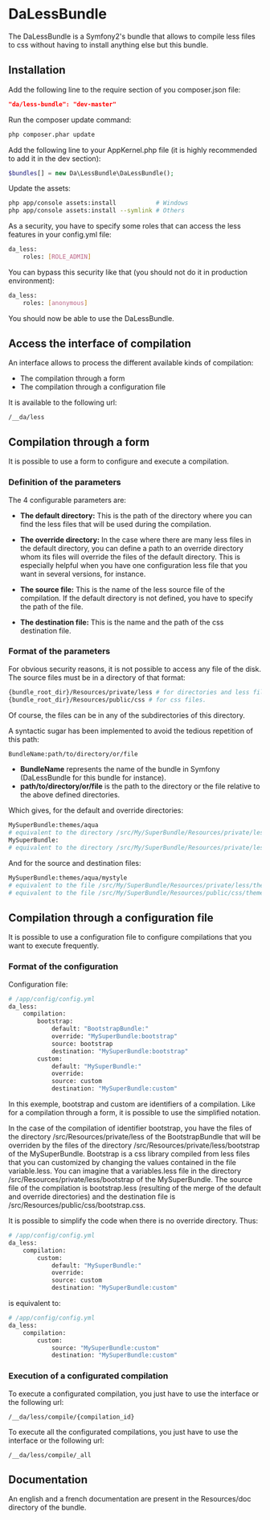 DaLessBundle
============

The DaLessBundle is a Symfony2's bundle that allows to compile less files to css without having to install anything else but this bundle.

Installation
------------

Add the following line to the require section of you composer.json file:

``` json
"da/less-bundle": "dev-master"
```
	
Run the composer update command:

``` bash
php composer.phar update
```
	
Add the following line to your AppKernel.php file (it is highly recommended to add it in the dev section):

``` php
$bundles[] = new Da\LessBundle\DaLessBundle();
```
	
Update the assets:

``` bash
php app/console assets:install           # Windows
php app/console assets:install --symlink # Others
```
	
As a security, you have to specify some roles that can access the less features in your config.yml file:

``` bash
da_less:
	roles: [ROLE_ADMIN]
```
		
You can bypass this security like that (you should not do it in production environment):

``` bash
da_less:
	roles: [anonymous]
```
		
You should now be able to use the DaLessBundle.

Access the interface of compilation
-----------------------------------

An interface allows to process the different available kinds of compilation:

* The compilation through a form
* The compilation through a configuration file 

It is available to the following url:

    /__da/less
	
Compilation through a form
--------------------------

It is possible to use a form to configure and execute a compilation.

### Definition of the parameters

The 4 configurable parameters are:

* **The default directory:**
  This is the path of the directory where you can find the less files that will be used during the compilation.

* **The override directory:**
  In the case where there are many less files in the default directory, you can define a path to an override directory 
  whom its files will override the files of the default directory. This is especially helpful when you have one configuration less file that you want in several versions, for instance.

* **The source file:**
  This is the name of the less source file of the compilation. If the default directory is not defined, you have to specify 
  the path of the file.

* **The destination file:**
  This is the name and the path of the css destination file.

### Format of the parameters

For obvious security reasons, it is not possible to access any file of the disk.
The source files must be in a directory of that format:

``` bash
{bundle_root_dir}/Resources/private/less # for directories and less files.
{bundle_root_dir}/Resources/public/css # for css files.
```
	
Of course, the files can be in any of the subdirectories of this directory.

A syntactic sugar has been implemented to avoid the tedious repetition of this path:

``` bash
BundleName:path/to/directory/or/file
```
	
* **BundleName** represents the name of the bundle in Symfony (DaLessBundle for this bundle for instance).
* **path/to/directory/or/file** is the path to the directory or the file relative to the above defined directories.

Which gives, for the default and override directories:

``` bash
MySuperBundle:themes/aqua
# equivalent to the directory /src/My/SuperBundle/Resources/private/less/themes/aqua
MySuperBundle:
# equivalent to the directory /src/My/SuperBundle/Resources/private/less
```
	
And for the source and destination files:

``` bash
MySuperBundle:themes/aqua/mystyle
# equivalent to the file /src/My/SuperBundle/Resources/private/less/themes/aqua/mystyle.less for a source.
# equivalent to the file /src/My/SuperBundle/Resources/public/css/themes/aqua/mystyle.css for a destination.
```
	
Compilation through a configuration file
----------------------------------------

It is possible to use a configuration file to configure compilations that you want to execute frequently.

### Format of the configuration

Configuration file:

``` bash
# /app/config/config.yml
da_less:
    compilation:
        bootstrap:
            default: "BootstrapBundle:"
            override: "MySuperBundle:bootstrap"
            source: bootstrap
            destination: "MySuperBundle:bootstrap"
        custom:
            default: "MySuperBundle:"
            override:
            source: custom
            destination: "MySuperBundle:custom"
```
				
In this exemple, bootstrap and custom are identifiers of a compilation. Like for a compilation through a form, it is possible 
to use the simplified notation.

In the case of the compilation of identifier bootstrap, you have the files of the directory /src/Resources/private/less 
of the BootstrapBundle that will be overriden by the files of the directory /src/Resources/private/less/bootstrap 
of the MySuperBundle.
Bootstrap is a css library compiled from less files that you can customized by changing the values contained in the file variable.less.
You can imagine that a variables.less file in the directory /src/Resources/private/less/bootstrap of the MySuperBundle. 
The source file of the compilation is bootstrap.less (resulting of the merge of the default and override directories) 
and the destination file is /src/Resources/public/css/bootstrap.css.

It is possible to simplify the code when there is no override directory. Thus:

``` bash
# /app/config/config.yml
da_less:
    compilation:
        custom:
            default: "MySuperBundle:"
            override:
            source: custom
            destination: "MySuperBundle:custom"
```

is equivalent to:

``` bash
# /app/config/config.yml
da_less:
    compilation:
        custom:
            source: "MySuperBundle:custom"
            destination: "MySuperBundle:custom"
```

### Execution of a configurated compilation

To execute a configurated compilation, you just have to use the interface or the following url:

    /__da/less/compile/{compilation_id}

To execute all the configurated compilations, you just have to use the interface or the following url:

    /__da/less/compile/_all

Documentation
-------------

An english and a french documentation are present in the Resources/doc directory of the bundle.